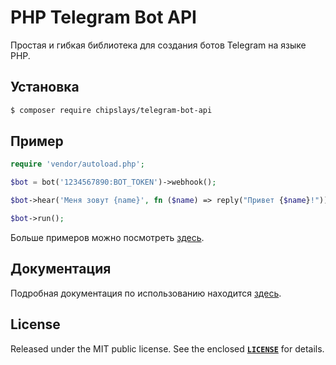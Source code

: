 # PHP Telegram Bot API

Простая и гибкая библиотека для создания ботов Telegram на языке PHP.

## Установка

```bash
$ composer require chipslays/telegram-bot-api
```

## Пример
```php 
require 'vendor/autoload.php';

$bot = bot('1234567890:BOT_TOKEN')->webhook();

$bot->hear('Меня зовут {name}', fn ($name) => reply("Привет {$name}!"));

$bot->run();
```

Больше примеров можно посмотреть [здесь](https://github.com/aethletic/telegram-bot-api/tree/master/examples).

## Документация
Подробная документация по использованию находится [здесь]().

## License
Released under the MIT public license. See the enclosed [**`LICENSE`**](https://github.com/aethletic/telegram-bot-api/blob/master/license) for details.
